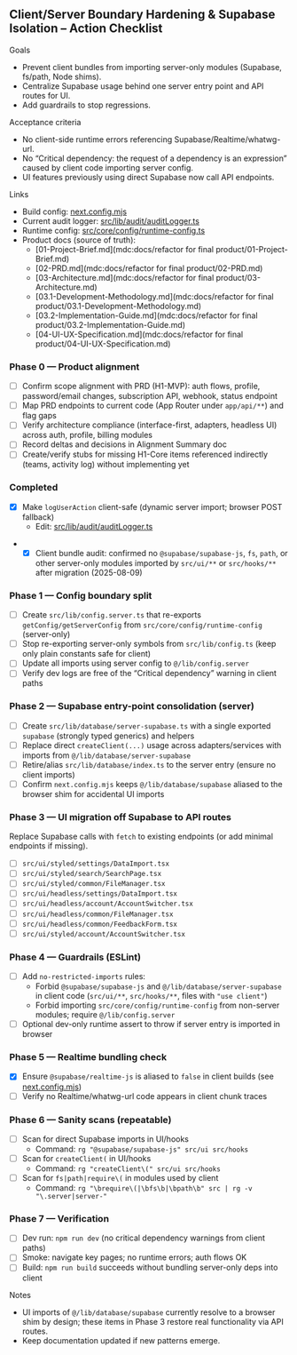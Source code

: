 ## Client/Server Boundary Hardening & Supabase Isolation – Action Checklist

Goals
- Prevent client bundles from importing server-only modules (Supabase, fs/path, Node shims).
- Centralize Supabase usage behind one server entry point and API routes for UI.
- Add guardrails to stop regressions.

Acceptance criteria
- No client-side runtime errors referencing Supabase/Realtime/whatwg-url.
- No “Critical dependency: the request of a dependency is an expression” caused by client code importing server config.
- UI features previously using direct Supabase now call API endpoints.

Links
- Build config: [next.config.mjs](mdc:next.config.mjs)
- Current audit logger: [src/lib/audit/auditLogger.ts](mdc:src/lib/audit/auditLogger.ts)
- Runtime config: [src/core/config/runtime-config.ts](mdc:src/core/config/runtime-config.ts)
- Product docs (source of truth):
  - [01-Project-Brief.md](mdc:docs/refactor for final product/01-Project-Brief.md)
  - [02-PRD.md](mdc:docs/refactor for final product/02-PRD.md)
  - [03-Architecture.md](mdc:docs/refactor for final product/03-Architecture.md)
  - [03.1-Development-Methodology.md](mdc:docs/refactor for final product/03.1-Development-Methodology.md)
  - [03.2-Implementation-Guide.md](mdc:docs/refactor for final product/03.2-Implementation-Guide.md)
  - [04-UI-UX-Specification.md](mdc:docs/refactor for final product/04-UI-UX-Specification.md)

### Phase 0 — Product alignment
- [ ] Confirm scope alignment with PRD (H1-MVP): auth flows, profile, password/email changes, subscription API, webhook, status endpoint
- [ ] Map PRD endpoints to current code (App Router under `app/api/**`) and flag gaps
- [ ] Verify architecture compliance (interface-first, adapters, headless UI) across auth, profile, billing modules
- [ ] Record deltas and decisions in Alignment Summary doc
- [ ] Create/verify stubs for missing H1-Core items referenced indirectly (teams, activity log) without implementing yet

### Completed
- [x] Make `logUserAction` client-safe (dynamic server import; browser POST fallback)
  - Edit: [src/lib/audit/auditLogger.ts](mdc:src/lib/audit/auditLogger.ts)
- - [x] Client bundle audit: confirmed no `@supabase/supabase-js`, `fs`, `path`, or other server-only modules imported by `src/ui/**` or `src/hooks/**` after migration (2025-08-09)

### Phase 1 — Config boundary split
- [ ] Create `src/lib/config.server.ts` that re-exports `getConfig/getServerConfig` from `src/core/config/runtime-config` (server-only)
- [ ] Stop re-exporting server-only symbols from `src/lib/config.ts` (keep only plain constants safe for client)
- [ ] Update all imports using server config to `@/lib/config.server`
- [ ] Verify dev logs are free of the “Critical dependency” warning in client paths

### Phase 2 — Supabase entry-point consolidation (server)
- [ ] Create `src/lib/database/server-supabase.ts` with a single exported `supabase` (strongly typed generics) and helpers
- [ ] Replace direct `createClient(...)` usage across adapters/services with imports from `@/lib/database/server-supabase`
- [ ] Retire/alias `src/lib/database/index.ts` to the server entry (ensure no client imports)
- [ ] Confirm `next.config.mjs` keeps `@/lib/database/supabase` aliased to the browser shim for accidental UI imports

### Phase 3 — UI migration off Supabase to API routes
Replace Supabase calls with `fetch` to existing endpoints (or add minimal endpoints if missing).
- [ ] `src/ui/styled/settings/DataImport.tsx`
- [ ] `src/ui/styled/search/SearchPage.tsx`
- [ ] `src/ui/styled/common/FileManager.tsx`
- [ ] `src/ui/headless/settings/DataImport.tsx`
- [ ] `src/ui/headless/account/AccountSwitcher.tsx`
- [ ] `src/ui/headless/common/FileManager.tsx`
- [ ] `src/ui/headless/common/FeedbackForm.tsx`
- [ ] `src/ui/styled/account/AccountSwitcher.tsx`

### Phase 4 — Guardrails (ESLint)
- [ ] Add `no-restricted-imports` rules:
  - Forbid `@supabase/supabase-js` and `@/lib/database/server-supabase` in client code (`src/ui/**`, `src/hooks/**`, files with `"use client"`)
  - Forbid importing `src/core/config/runtime-config` from non-server modules; require `@/lib/config.server`
- [ ] Optional dev-only runtime assert to throw if server entry is imported in browser

### Phase 5 — Realtime bundling check
- [x] Ensure `@supabase/realtime-js` is aliased to `false` in client builds (see [next.config.mjs](mdc:next.config.mjs))
- [ ] Verify no Realtime/whatwg-url code appears in client chunk traces

### Phase 6 — Sanity scans (repeatable)
- [ ] Scan for direct Supabase imports in UI/hooks
  - Command: `rg "@supabase/supabase-js" src/ui src/hooks`
- [ ] Scan for `createClient(` in UI/hooks
  - Command: `rg "createClient\(" src/ui src/hooks`
- [ ] Scan for `fs|path|require\(` in modules used by client
  - Command: `rg "\brequire\(|\bfs\b|\bpath\b" src | rg -v "\.server|server-"`

### Phase 7 — Verification
- [ ] Dev run: `npm run dev` (no critical dependency warnings from client paths)
- [ ] Smoke: navigate key pages; no runtime errors; auth flows OK
- [ ] Build: `npm run build` succeeds without bundling server-only deps into client

Notes
- UI imports of `@/lib/database/supabase` currently resolve to a browser shim by design; these items in Phase 3 restore real functionality via API routes.
- Keep documentation updated if new patterns emerge.

